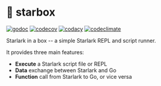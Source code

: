 # 🥡 starbox

[![godoc](https://pkg.go.dev/badge/github.com/PureMature/starbox.svg)](https://pkg.go.dev/github.com/PureMature/starbox)
[![codecov](https://codecov.io/github/PureMature/starbox/graph/badge.svg?token=SHJ681OXJC)](https://codecov.io/github/PureMature/starbox)
[![codacy](https://app.codacy.com/project/badge/Grade/930b0a2270ac4875b5bdc3b9ba6d0d28)](https://app.codacy.com/gh/PureMature/starbox/dashboard?utm_source=gh&utm_medium=referral&utm_content=&utm_campaign=Badge_grade)
[![codeclimate](https://api.codeclimate.com/v1/badges/f7f1393ad93aa58310b1/maintainability)](https://codeclimate.com/github/PureMature/starbox/maintainability)

Starlark in a box -- a simple Starlark REPL and script runner.

It provides three main features:

- **Execute** a Starlark script file or REPL
- **Data** exchange between Starlark and Go
- **Function** call from Starlark to Go, or vice versa
